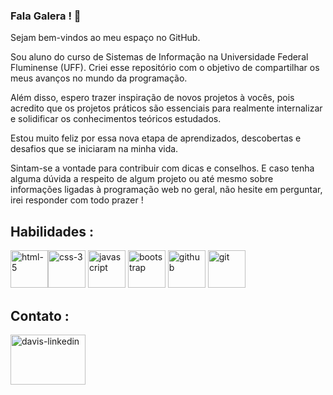 ### Fala Galera ! 👋

Sejam bem-vindos ao meu espaço no GitHub.

Sou aluno do curso de Sistemas de Informação na Universidade Federal Fluminense (UFF).
Criei esse repositório com o objetivo de compartilhar os meus avanços no mundo da programação.

Além disso, espero trazer inspiração de novos projetos à vocês, pois acredito que os projetos práticos são essenciais para realmente internalizar e solidificar os conhecimentos teóricos estudados.

Estou muito feliz por essa nova etapa de aprendizados, descobertas e desafios que se iniciaram na minha vida.

Sintam-se a vontade para contribuir com dicas e conselhos. E caso tenha alguma dúvida a respeito de algum projeto ou até mesmo sobre informações ligadas à programação web no geral, não hesite em perguntar, irei responder com todo prazer !

## Habilidades :
<img alt="html-5" height="60" width="60" margin-right="10px" src="https://cdn.jsdelivr.net/gh/devicons/devicon/icons/html5/html5-original-wordmark.svg"><img alt="css-3" height="60" width="60" margin-right="10px" src="https://cdn.jsdelivr.net/gh/devicons/devicon/icons/css3/css3-original-wordmark.svg">                             <img alt="javascript" height="60" width="60" margin-right="10px" src="https://upload.wikimedia.org/wikipedia/commons/thumb/b/ba/Javascript_badge.svg/1200px-Javascript_badge.svg.png">                                                                                                                                          <img alt="bootstrap" height="60" margin-right="10px" width="60" src="https://cdn.jsdelivr.net/gh/devicons/devicon/icons/bootstrap/bootstrap-original-wordmark.svg">
<img alt="github" height="60" width="60" margin-right="10px" src="https://cdn.jsdelivr.net/gh/devicons/devicon/icons/github/github-original-wordmark.svg">          <img alt="git" height="60" width="60" margin-right="10px" src="https://cdn.jsdelivr.net/gh/devicons/devicon/icons/git/git-original-wordmark.svg">


## Contato :
<a href="https://www.linkedin.com/in/davis-esmael-890b46235/" target="_blank">
  <img align="center" alt="davis-linkedin" height="80" width="120" style="max-width:100%;" src="https://cdn.jsdelivr.net/gh/devicons/devicon/icons/linkedin/linkedin-plain-wordmark.svg"> 
</a>

  
          
          
          










